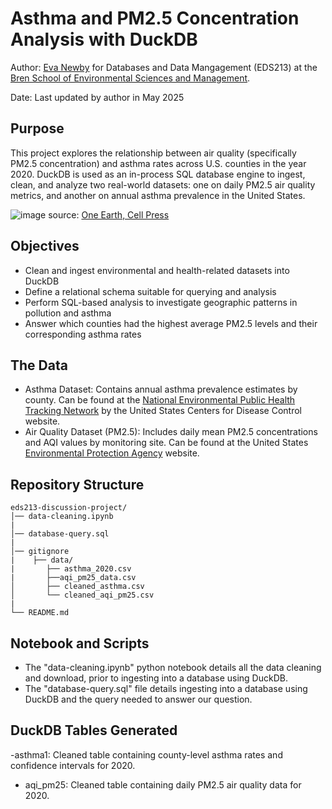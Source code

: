 # Asthma and PM2.5 Concentration Analysis with DuckDB

Author: [Eva Newby](evajnewby.github.io) for Databases and Data Mangagement (EDS213) at the [Bren School of Environmental Sciences and Management](https://bren.ucsb.edu/).

Date: Last updated by author in May 2025

## Purpose
This project explores the relationship between air quality (specifically PM2.5 concentration) and asthma rates across U.S. counties in the year 2020. DuckDB is used as an in-process SQL database engine to ingest, clean, and analyze two real-world datasets: one on daily PM2.5 air quality metrics, and another on annual asthma prevalence in the United States.

![image](https://github.com/user-attachments/assets/7a583d86-c965-477d-99f7-b6970cc4a24f)
source: [One Earth, Cell Press](https://www.cell.com/action/showPdf?pii=S2590-3322%2824%2900487-1)

## Objectives
- Clean and ingest environmental and health-related datasets into DuckDB
- Define a relational schema suitable for querying and analysis
- Perform SQL-based analysis to investigate geographic patterns in pollution and asthma
- Answer which counties had the highest average PM2.5 levels and their corresponding asthma rates

## The Data
- Asthma Dataset: Contains annual asthma prevalence estimates by county. Can be found at the [National Environmental Public Health Tracking Network](https://ephtracking.cdc.gov/DataExplorer/) by the United States Centers for Disease Control website.
- Air Quality Dataset (PM2.5): Includes daily mean PM2.5 concentrations and AQI values by monitoring site. Can be found at the United States [Environmental Protection Agency](https://www.epa.gov/outdoor-air-quality-data/download-daily-data) website.

## Repository Structure
```
eds213-discussion-project/
│── data-cleaning.ipynb
|
│── database-query.sql
|
│── gitignore
|    ├── data/
|       ├── asthma_2020.csv
|       ├──aqi_pm25_data.csv
│       ├── cleaned_asthma.csv
│       └── cleaned_aqi_pm25.csv
|
└── README.md
```
## Notebook and Scripts
- The "data-cleaning.ipynb" python notebook details all the data cleaning and download, prior to ingesting into a database using DuckDB.
- The "database-query.sql" file details ingesting into a database using DuckDB and the query needed to answer our question. 

## DuckDB Tables Generated
-asthma1: Cleaned table containing county-level asthma rates and confidence intervals for 2020.
- aqi_pm25: Cleaned table containing daily PM2.5 air quality data for 2020.

